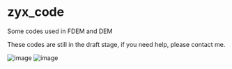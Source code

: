 # zyx_code
Some codes used in FDEM and DEM

These codes are still in the draft stage, if you need help, please contact me.

![image](https://github.com/wuhan-highdam/zyx_code/tree/master/VORONOI_ELLIPOSOID/example.png?raw=true)
![image](https://github.com/wuhan-highdam/zyx_code/tree/master/PORE/example.png?raw=true)
